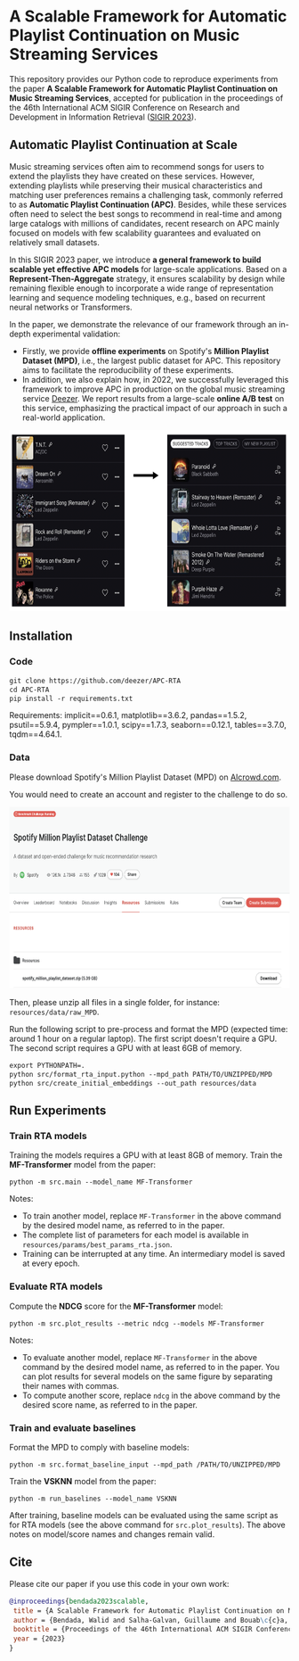 # A Scalable Framework for Automatic Playlist Continuation on Music Streaming Services

This repository provides our Python code to reproduce experiments from the paper **A Scalable Framework for Automatic
Playlist Continuation on Music Streaming Services**, accepted for publication in the proceedings of the 46th
International ACM SIGIR Conference on Research and Development in Information
Retrieval ([SIGIR 2023](https://sigir.org/sigir2023/)).

## Automatic Playlist Continuation at Scale

Music streaming services often aim to recommend songs for users to extend the playlists they have created on these
services. However, extending playlists while preserving their musical characteristics and matching user preferences
remains a challenging task, commonly referred to as **Automatic Playlist Continuation (APC)**. Besides, while these
services often need to select the best songs to recommend in real-time and among large catalogs with millions of
candidates, recent research on APC mainly focused on models with few scalability guarantees and evaluated on relatively
small datasets.

In this SIGIR 2023 paper, we introduce **a general framework to build scalable yet effective APC models** for
large-scale applications. Based on a **Represent-Then-Aggregate** strategy, it ensures scalability by design while
remaining flexible enough to incorporate a wide range of representation learning and sequence modeling techniques, e.g.,
based on recurrent neural networks or Transformers.

In the paper, we demonstrate the relevance of our framework through an in-depth experimental validation:

* Firstly, we provide **offline experiments** on Spotify's **Million Playlist Dataset (MPD)**, i.e., the largest public
  dataset for APC. This repository aims to facilitate the reproducibility of these experiments.
* In addition, we also explain how, in 2022, we successfully leveraged this framework to improve APC in production on
  the global music streaming service [Deezer](https://www.deezer.com/). We report results from a large-scale **online
  A/B test** on this service, emphasizing the practical impact of our approach in such a real-world application.

<p align="center">
  <img height="325" src="figures/apc.png">
</p>

## Installation

### Code

```
git clone https://github.com/deezer/APC-RTA
cd APC-RTA
pip install -r requirements.txt
```

Requirements: implicit==0.6.1, matplotlib==3.6.2, pandas==1.5.2, psutil==5.9.4, pympler==1.0.1, scipy==1.7.3,
seaborn==0.12.1, tables==3.7.0, tqdm==4.64.1.

### Data

Please download Spotify's Million Playlist Dataset (MPD)
on [AIcrowd.com](https://www.aicrowd.com/challenges/spotify-million-playlist-dataset-challenge).

You would need to create an account and register to the challenge to do so.

<p align="center">
  <img height="325" src="figures/mpd.png">
</p>

Then, please unzip all files in a single folder, for instance: `resources/data/raw_MPD`.

Run the following script to pre-process and format the MPD (expected time: around 1 hour on a regular laptop).
The first script doesn't require a GPU. The second script requires a GPU with at least 6GB of memory.
```
export PYTHONPATH=.
python src/format_rta_input.python --mpd_path PATH/TO/UNZIPPED/MPD
python src/create_initial_embeddings --out_path resources/data
```

## Run Experiments

### Train RTA models

Training the models requires a GPU with at least 8GB of memory.
Train the **MF-Transformer** model from the paper:
```
python -m src.main --model_name MF-Transformer
```

Notes:

* To train another model, replace `MF-Transformer` in the above command by the desired model name, as referred to in the
  paper.
* The complete list of parameters for each model is available in `resources/params/best_params_rta.json`.
* Training can be interrupted at any time. An intermediary model is saved at every epoch.

### Evaluate RTA models

Compute the **NDCG** score for the **MF-Transformer** model:

```
python -m src.plot_results --metric ndcg --models MF-Transformer
```

Notes:

* To evaluate another model, replace `MF-Transformer` in the above command by the desired model name, as referred to in
  the paper. You can plot results for several models on the same figure by separating their names with commas.
* To compute another score, replace `ndcg` in the above command by the desired score name, as referred to in the paper.

### Train and evaluate baselines

Format the MPD to comply with baseline models:

```
python -m src.format_baseline_input --mpd_path /PATH/TO/UNZIPPED/MPD
```

Train the **VSKNN** model from the paper:

```
python -m run_baselines --model_name VSKNN
```

After training, baseline models can be evaluated using the same script as for RTA models (see the above command
for `src.plot_results`).
The above notes on model/score names and changes remain valid.

## Cite

Please cite our paper if you use this code in your own work:

```BibTeX
@inproceedings{bendada2023scalable,
 title = {A Scalable Framework for Automatic Playlist Continuation on Music Streaming Services},
 author = {Bendada, Walid and Salha-Galvan, Guillaume and Bouab\c{c}a, Thomas and Cazenave, Tristan},
 booktitle = {Proceedings of the 46th International ACM SIGIR Conference on Research and Development in Information Retrieval},
 year = {2023}
}
```
